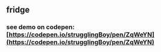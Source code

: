 ## fridge
### see demo on codepen: [https://codepen.io/strugglingBoy/pen/ZqWeYN](https://codepen.io/strugglingBoy/pen/ZqWeYN)